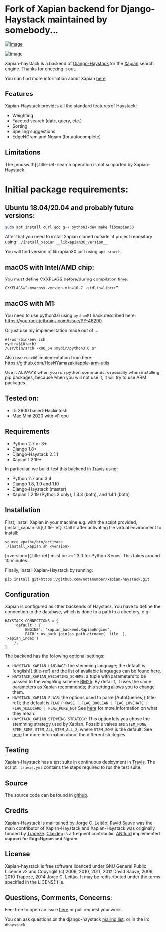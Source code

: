 # Fork of Xapian backend for Django-Haystack maintained by somebody...

[![image](https://travis-ci.org/notanumber/xapian-haystack.svg?branch=master)](https://travis-ci.org/notanumber/xapian-haystack)

[![image](https://coveralls.io/repos/notanumber/xapian-haystack/badge.svg?branch=master&service=github)](https://coveralls.io/github/notanumber/xapian-haystack?branch=master)

Xapian-haystack is a backend of
[Django-Haystack](http://haystacksearch.org/) for the
[Xapian](http://xapian.org) search engine. Thanks for checking it out.

You can find more information about Xapian
[here](http://getting-started-with-xapian.readthedocs.org).

## Features

Xapian-Haystack provides all the standard features of Haystack:

-   Weighting
-   Faceted search (date, query, etc.)
-   Sorting
-   Spelling suggestions
-   EdgeNGram and Ngram (for autocomplete)

## Limitations

The [endswith]{.title-ref} search operation is not supported by
Xapian-Haystack.

# Initial package requirements:

## Ubuntu 18.04/20.04 and probably future versions:

```bash
sudo apt install curl gcc g++ python3-dev make libxapian30
```

After that you need to install Xapian cloned outside of project repository using:
`./install_xapian __libxapian30_version__`

You will find version of libxapian30 just using `apt search`.

## macOS with Intel/AMD chip:

You must define CXXFLAGS before/during compilation time:
```
CXXFLAGS=“-mmacosx-version-min=10.7 -stdlib=libc++”
```

## macOS with M1:

You need to use python3.6 using `pythonM1` hack described here:
https://youtrack.jetbrains.com/issue/PY-46290

Or just use my implementation made out of ...:
```
#!/usr/bin/env zsh
mydir=${0:a:h}
/usr/bin/arch -x86_64 $mydir/python3.6 $*
```

Also use `runx86` implementation from here:
https://github.com/HoshiYamazaki/apple-arm-utils

Use it ALWAYS when you run python commands, especially when installing pip packages,
because when you will not use it, it will try to use ARM packages.

## Tested on:

* r5 3600 based-Hackintosh
* Mac Mini 2020 with M1 cpu

## Requirements

-   Python 2.7 or 3+
-   Django 1.8+
-   Django-Haystack 2.5.1
-   Xapian 1.2.19+

In particular, we build-test this backend in
[Travis](https://travis-ci.org/notanumber/xapian-haystack) using:

-   Python 2.7 and 3.4
-   Django 1.8, 1.9 and 1.10
-   Django-Haystack (master)
-   Xapian 1.2.19 (Python 2 only), 1.3.3 (both), and 1.4.1 (both)

## Installation

First, install Xapian in your machine e.g. with the script provided,
[install_xapian.sh]{.title-ref}. Call it after activating the virtual
environment to install:

    source <path>/bin/activate
    ./install_xapian.sh <version>

[\<version>]{.title-ref} must be \>=1.3.0 for Python 3 envs. This takes
around 10 minutes.

Finally, install Xapian-Haystack by running:

    pip install git+https://github.com/notanumber/xapian-haystack.git

## Configuration

Xapian is configured as other backends of Haystack. You have to define
the connection to the database, which is done to a path to a directory,
e.g:

    HAYSTACK_CONNECTIONS = {
        'default': {
            'ENGINE': 'xapian_backend.XapianEngine',
            'PATH': os.path.join(os.path.dirname(__file__), 'xapian_index')
        },
    }

The backend has the following optional settings:

-   `HAYSTACK_XAPIAN_LANGUAGE`: the stemming language; the default is
    [english]{.title-ref} and the list of available languages can be
    found
    [here](http://xapian.org/docs/apidoc/html/classXapian_1_1Stem.html).
-   `HAYSTACK_XAPIAN_WEIGHTING_SCHEME`: a tuple with parameters to be
    passed to the weighting scheme
    [BM25](https://en.wikipedia.org/wiki/Okapi_BM25). By default, it
    uses the same parameters as Xapian recommends; this setting allows
    you to change them.
-   `HAYSTACK_XAPIAN_FLAGS`: the options used to parse
    [AutoQueries]{.title-ref}; the default is
    `FLAG_PHRASE | FLAG_BOOLEAN | FLAG_LOVEHATE | FLAG_WILDCARD | FLAG_PURE_NOT`
    See
    [here](http://xapian.org/docs/apidoc/html/classXapian_1_1QueryParser.html)
    for more information on what they mean.
-   `HAYSTACK_XAPIAN_STEMMING_STRATEGY`: This option lets you chose the
    stemming strategy used by Xapian. Possible values are `STEM_NONE`,
    `STEM_SOME`, `STEM_ALL`, `STEM_ALL_Z`, where `STEM_SOME` is the
    default. See
    [here](http://xapian.org/docs/apidoc/html/classXapian_1_1QueryParser.html#ac7dc3b55b6083bd3ff98fc8b2726c8fd)
    for more information about the different strategies.

## Testing

Xapian-Haystack has a test suite in continuous deployment in
[Travis](https://travis-ci.org/notanumber/xapian-haystack). The script
`.travis.yml` contains the steps required to run the test suite.

## Source

The source code can be found in
[github](http://github.com/notanumber/xapian-haystack/).

## Credits

Xapian-Haystack is maintained by [Jorge C.
Leitão](http://jorgecarleitao.net); [David
Sauve](mailto:david.sauve@bag-of-holding.com) was the main contributor
of Xapian-Haystack and Xapian-Haystack was originally funded by
[Trapeze](http://www.trapeze.com). [Claudep](http://www.2xlibre.net) is
a frequent contributor. [ANtlord](https://github.com/ANtlord)
implemented support for EdgeNgram and Ngram.

## License

Xapian-haystack is free software licenced under GNU General Public
Licence v2 and Copyright (c) 2009, 2010, 2011, 2012 David Sauve, 2009,
2010 Trapeze, 2014 Jorge C. Leitão. It may be redistributed under the
terms specified in the LICENSE file.

## Questions, Comments, Concerns:

Feel free to open an issue
[here](http://github.com/notanumber/xapian-haystack/issues) or pull
request your work.

You can ask questions on the django-haystack [mailing
list](http://groups.google.com/group/django-haystack/): or in the irc
`#haystack`.

